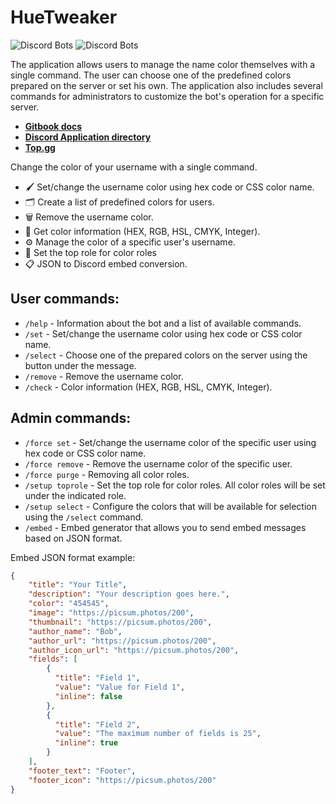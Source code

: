 # HueTweaker
![Discord Bots](https://top.gg/api/widget/status/1209187999934578738.svg?noavatar=true) ![Discord Bots](https://top.gg/api/widget/servers/1209187999934578738.svg?noavatar=true)

The application allows users to manage the name color themselves with a single command. 
The user can choose one of the predefined colors prepared on the server or set his own. 
The application also includes several commands for administrators to customize the bot's operation for a specific server.

- **[Gitbook docs](https://huetweaker.gitbook.io/docs/)**
- **[Discord Application directory](https://discord.com/application-directory/1209187999934578738)**
- **[Top.gg](https://top.gg/bot/1209187999934578738)**

Change the color of your username with a single command.

- 🖌️ Set/change the username color using hex code or CSS color name.
- 🗂️ Create a list of predefined colors for users.
- 🗑️ Remove the username color.
- 🔎 Get color information (HEX, RGB, HSL, CMYK, Integer).
- ⚙️ Manage the color of a specific user's username.
- 💫 Set the top role for color roles
- 📋 JSON to Discord embed conversion.

## User commands:
- `/help` - Information about the bot and a list of available commands.
- `/set` - Set/change the username color using hex code or CSS color name.
- `/select` - Choose one of the prepared colors on the server using the button under the message. 
- `/remove` - Remove the username color.
- `/check` - Color information (HEX, RGB, HSL, CMYK, Integer).

## Admin commands:
- `/force set` - Set/change the username color of the specific user using hex code or CSS color name.
- `/force remove` - Remove the username color of the specific user.
- `/force purge` - Removing all color roles.
- `/setup toprole` - Set the top role for color roles. All color roles will be set under the indicated role.
- `/setup select` - Configure the colors that will be available for selection using the `/select` command.
- `/embed` - Embed generator that allows you to send embed messages based on JSON format.


Embed JSON format example:
```json
{
    "title": "Your Title",
    "description": "Your description goes here.",
    "color": "454545",
    "image": "https://picsum.photos/200",
    "thumbnail": "https://picsum.photos/200",
    "author_name": "Bob",
    "author_url": "https://picsum.photos/200",
    "author_icon_url": "https://picsum.photos/200",
    "fields": [
        {
          "title": "Field 1",
          "value": "Value for Field 1",
          "inline": false
        },
        {
          "title": "Field 2",
          "value": "The maximum number of fields is 25",
          "inline": true
        }
    ],
    "footer_text": "Footer",
    "footer_icon": "https://picsum.photos/200"
}
```

